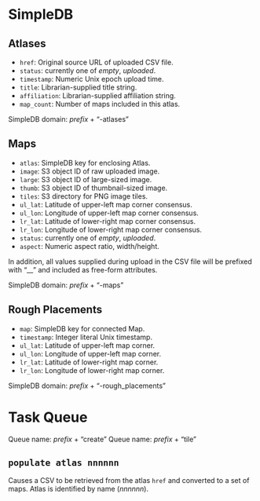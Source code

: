 SimpleDB
========

Atlases
-------

 * `href`: Original source URL of uploaded CSV file.
 * `status`: currently one of *empty*, *uploaded*.
 * `timestamp`: Numeric Unix epoch upload time.
 * `title`: Librarian-supplied title string.
 * `affiliation`: Librarian-supplied affiliation string.
 * `map_count`: Number of maps included in this atlas.

SimpleDB domain: *prefix* + “-atlases”

Maps
----

 * `atlas`: SimpleDB key for enclosing Atlas.
 * `image`: S3 object ID of raw uploaded image.
 * `large`: S3 object ID of large-sized image.
 * `thumb`: S3 object ID of thumbnail-sized image.
 * `tiles`: S3 directory for PNG image tiles.
 * `ul_lat`: Latitude of upper-left map corner consensus.
 * `ul_lon`: Longitude of upper-left map corner consensus.
 * `lr_lat`: Latitude of lower-right map corner consensus.
 * `lr_lon`: Longitude of lower-right map corner consensus.
 * `status`: currently one of *empty*, *uploaded*.
 * `aspect`: Numeric aspect ratio, width/height.

In addition, all values supplied during upload in the CSV file will be prefixed
with “__” and included as free-form attributes.

SimpleDB domain: *prefix* + “-maps”

Rough Placements
----------------

 * `map`: SimpleDB key for connected Map.
 * `timestamp`: Integer literal Unix timestamp.
 * `ul_lat`: Latitude of upper-left map corner.
 * `ul_lon`: Longitude of upper-left map corner.
 * `lr_lat`: Latitude of lower-right map corner.
 * `lr_lon`: Longitude of lower-right map corner.

SimpleDB domain: *prefix* + “-rough_placements”

Task Queue
==========

Queue name: *prefix* + “create”
Queue name: *prefix* + “tile”

`populate atlas nnnnnn`
-------------------------------

Causes a CSV to be retrieved from the atlas `href` and converted to a set of
maps. Atlas is identified by name (*nnnnnn*).
